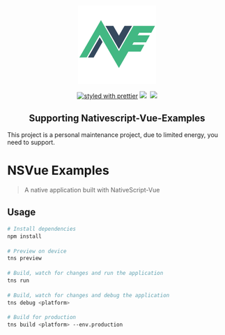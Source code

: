 <p align="center">
  <a href="http://luzhaoyang.com/blog/" target="_blank">
    <img width="180" src="https://raw.githubusercontent.com/nuochong/me-resource/master/resource/nativescript-vue-examples.png" alt="logo">
  </a>
</p>

<p align="center">
  <a href="https://github.com/prettier/prettier"><img src="https://img.shields.io/badge/styled_with-prettier-ff69b4.svg" alt="styled with prettier"></a>
  <a href="https://github.com/nuochong/nativescript-vue-examples/blob/master/LICENSE"><img src="https://img.shields.io/badge/license-MIT-brightgreen.svg"></a>
  <a href="http://luzhaoyang.com/blog/"><img src="https://api.travis-ci.org/alibaba/ice.svg?branch=master"></a>
</p>

<h2 align="center">Supporting Nativescript-Vue-Examples</h2>

This project is a personal maintenance project, due to limited energy, you need to support.

# NSVue Examples

> A native application built with NativeScript-Vue

## Usage

``` bash
# Install dependencies
npm install

# Preview on device
tns preview

# Build, watch for changes and run the application
tns run

# Build, watch for changes and debug the application
tns debug <platform>

# Build for production
tns build <platform> --env.production
```
